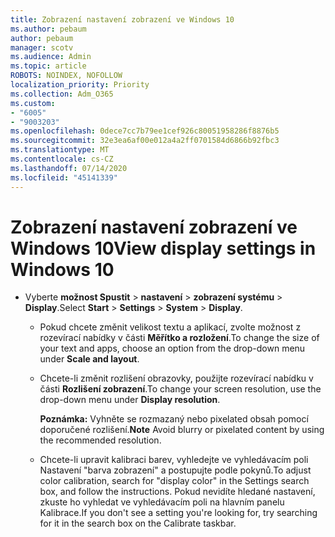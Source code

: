 ```yaml
---
title: Zobrazení nastavení zobrazení ve Windows 10
ms.author: pebaum
author: pebaum
manager: scotv
ms.audience: Admin
ms.topic: article
ROBOTS: NOINDEX, NOFOLLOW
localization_priority: Priority
ms.collection: Adm_O365
ms.custom:
- "6005"
- "9003203"
ms.openlocfilehash: 0dece7cc7b79ee1cef926c80051958286f8876b5
ms.sourcegitcommit: 32e3ea6af00e012a4a2ff0701584d6866b92fbc3
ms.translationtype: MT
ms.contentlocale: cs-CZ
ms.lasthandoff: 07/14/2020
ms.locfileid: "45141339"
---
```

# <a name="view-display-settings-in-windows-10"></a><span data-ttu-id="f84bc-102">Zobrazení nastavení zobrazení ve Windows 10</span><span class="sxs-lookup"><span data-stu-id="f84bc-102">View display settings in Windows 10</span></span>

- <span data-ttu-id="f84bc-103">Vyberte **možnost Spustit**   >  **nastavení**   >  **zobrazení systému**  >  **Display**.</span><span class="sxs-lookup"><span data-stu-id="f84bc-103">Select **Start**  > **Settings**  > **System** > **Display**.</span></span>
    -  <span data-ttu-id="f84bc-104">Pokud chcete změnit velikost textu a aplikací, zvolte možnost z rozevírací nabídky v části **Měřítko a rozložení**.</span><span class="sxs-lookup"><span data-stu-id="f84bc-104">To change the size of your text and apps, choose an option from the drop-down menu under  **Scale and layout**.</span></span>
    - <span data-ttu-id="f84bc-105">Chcete-li změnit rozlišení obrazovky, použijte rozevírací nabídku v části **Rozlišení zobrazení**.</span><span class="sxs-lookup"><span data-stu-id="f84bc-105">To change your screen resolution, use the drop-down menu under **Display resolution**.</span></span>
     
      <span data-ttu-id="f84bc-106">**Poznámka:** Vyhněte se rozmazaný nebo pixelated obsah pomocí doporučené rozlišení.</span><span class="sxs-lookup"><span data-stu-id="f84bc-106">**Note** Avoid blurry or pixelated content by using the recommended resolution.</span></span>
    - <span data-ttu-id="f84bc-107">Chcete-li upravit kalibraci barev, vyhledejte ve vyhledávacím poli Nastavení "barva zobrazení" a postupujte podle pokynů.</span><span class="sxs-lookup"><span data-stu-id="f84bc-107">To adjust color calibration, search for "display color" in the Settings search box, and follow the instructions.</span></span> <span data-ttu-id="f84bc-108">Pokud nevidíte hledané nastavení, zkuste ho vyhledat ve vyhledávacím poli na hlavním panelu Kalibrace.</span><span class="sxs-lookup"><span data-stu-id="f84bc-108">If you don't see a setting you're looking for, try searching for it in the search box on the Calibrate taskbar.</span></span>